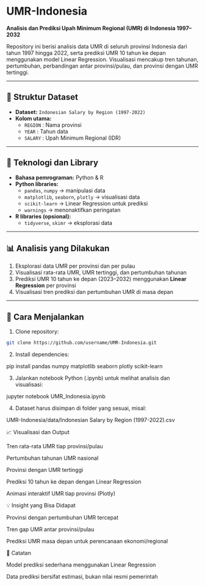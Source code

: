 # UMR-Indonesia

**Analisis dan Prediksi Upah Minimum Regional (UMR) di Indonesia 1997–2032**  

Repository ini berisi analisis data UMR di seluruh provinsi Indonesia dari tahun 1997 hingga 2022, serta prediksi UMR 10 tahun ke depan menggunakan model Linear Regression. Visualisasi mencakup tren tahunan, pertumbuhan, perbandingan antar provinsi/pulau, dan provinsi dengan UMR tertinggi.

---

## 📂 Struktur Dataset

- **Dataset:** `Indonesian Salary by Region (1997-2022)`
- **Kolom utama:**
  - `REGION` : Nama provinsi
  - `YEAR` : Tahun data
  - `SALARY` : Upah Minimum Regional (IDR)

---

## 🔧 Teknologi dan Library

- **Bahasa pemrograman:** Python & R  
- **Python libraries:**
  - `pandas`, `numpy` → manipulasi data  
  - `matplotlib`, `seaborn`, `plotly` → visualisasi data  
  - `scikit-learn` → Linear Regression untuk prediksi  
  - `warnings` → menonaktifkan peringatan  
- **R libraries (opsional):**
  - `tidyverse`, `skimr` → eksplorasi data

---

## 📊 Analisis yang Dilakukan

1. Eksplorasi data UMR per provinsi dan per pulau  
2. Visualisasi rata-rata UMR, UMR tertinggi, dan pertumbuhan tahunan  
3. Prediksi UMR 10 tahun ke depan (2023–2032) menggunakan **Linear Regression** per provinsi  
4. Visualisasi tren prediksi dan pertumbuhan UMR di masa depan  

---

## 🔄 Cara Menjalankan

1. Clone repository:

```bash
git clone https://github.com/username/UMR-Indonesia.git
```

2. Install dependencies:

pip install pandas numpy matplotlib seaborn plotly scikit-learn


3. Jalankan notebook Python (.ipynb) untuk melihat analisis dan visualisasi:

jupyter notebook UMR_Indonesia.ipynb


4. Dataset harus disimpan di folder yang sesuai, misal:

UMR-Indonesia/data/Indonesian Salary by Region (1997-2022).csv

📈 Visualisasi dan Output

Tren rata-rata UMR tiap provinsi/pulau

Pertumbuhan tahunan UMR nasional

Provinsi dengan UMR tertinggi

Prediksi 10 tahun ke depan dengan Linear Regression

Animasi interaktif UMR tiap provinsi (Plotly)

💡 Insight yang Bisa Didapat

Provinsi dengan pertumbuhan UMR tercepat

Tren gap UMR antar provinsi/pulau

Prediksi UMR masa depan untuk perencanaan ekonomi/regional

📌 Catatan

Model prediksi sederhana menggunakan Linear Regression

Data prediksi bersifat estimasi, bukan nilai resmi pemerintah
